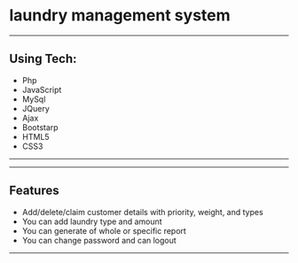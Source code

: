 # laundry management system

---
## Using Tech:

* Php
* JavaScript
* MySql
* JQuery
* Ajax
* Bootstarp
* HTML5
* CSS3


---
---
## Features

*	Add/delete/claim customer details with priority, weight, and types 
*	You can add laundry type and amount
*	You can generate of whole or specific report
*	You can change password and can logout


---



